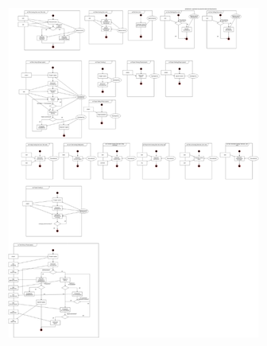 ![activity](https://github.com/chenko16/task-managment/blob/master/docs/diagrams/activity/base.png)
